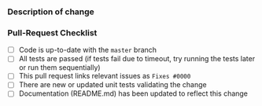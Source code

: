 <!--
  😀 Wonderful!  Thank you for opening a pull request for SAMPQuery.

  Please fill in the information below to expedite the review
  and (hopefully) merge of your change.

  If unsure about something.. just do as best as you're able,
  or contact me via email/linkedin/telegram.
-->

### Description of change

<!--
  Please be clear and concise what the change is intended to do,
  why this change is needed, and how you've verified that it
  corrects what you intended.

  In some cases it may be helpful to include the current behavior
  and the new behavior.

  If the change is related to an open issue, you can link it here.
  If you include `Fixes #0000` (replacing `0000` with the issue number)
  when this is merged it will automatically mark the issue as fixed and
  close it.
-->


### Pull-Request Checklist

<!--
  Please make sure to review and check all of the following.

  If an item is not applicable, you can add "N/A" to the end.
-->

- [ ] Code is up-to-date with the `master` branch
- [ ] All tests are passed (if tests fail due to timeout, try running the tests later or run them sequentially)
- [ ] This pull request links relevant issues as `Fixes #0000`
- [ ] There are new or updated unit tests validating the change
- [ ] Documentation (README.md) has been updated to reflect this change

<!--
  🎉 Thank you for contributing and making TypeORM even better!
-->
